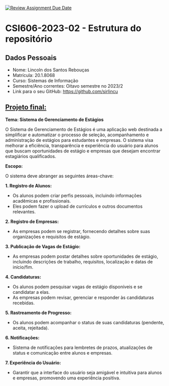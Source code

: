 [![Review Assignment Due Date](https://classroom.github.com/assets/deadline-readme-button-24ddc0f5d75046c5622901739e7c5dd533143b0c8e959d652212380cedb1ea36.svg)](https://classroom.github.com/a/OP3aNSDP)
# **CSI606-2023-02 - Estrutura do repositório**

## Dados Pessoais

- Nome: Lincoln dos Santos Rebouças
- Matrícula: 20.1.8068
- Curso: Sistemas de Informação
- Semestre/Ano correntes: Oitavo semestre no 2023/2
- Link para o seu GitHub: https://github.com/sirlincu

## [Projeto final:](./Projeto/README.md)

**Tema: Sistema de Gerenciamento de Estágios**

O Sistema de Gerenciamento de Estágios é uma aplicação web destinada a simplificar e automatizar o processo de seleção, acompanhamento e administração de estágios para estudantes e empresas. O sistema visa melhorar a eficiência, transparência e experiência do usuário para alunos que buscam oportunidades de estágio e empresas que desejam encontrar estagiários qualificados.

**Escopo:**

O sistema deve abranger as seguintes áreas-chave:

**1. Registro de Alunos:**
   - Os alunos podem criar perfis pessoais, incluindo informações acadêmicas e profissionais.
   - Eles podem fazer o upload de currículos e outros documentos relevantes.
   
**2. Registro de Empresas:**
   - As empresas podem se registrar, fornecendo detalhes sobre suas organizações e requisitos de estágio.
   
**3. Publicação de Vagas de Estágio:**
   - As empresas podem postar detalhes sobre oportunidades de estágio, incluindo descrições de trabalho, requisitos, localização e datas de início/fim.
   
**4. Candidaturas:**
   - Os alunos podem pesquisar vagas de estágio disponíveis e se candidatar a elas.
   - As empresas podem revisar, gerenciar e responder às candidaturas recebidas.
   
**5. Rastreamento de Progresso:**
   - Os alunos podem acompanhar o status de suas candidaturas (pendente, aceita, rejeitada).
   
**6. Notificações:**
   - Sistema de notificações para lembretes de prazos, atualizações de status e comunicação entre alunos e empresas.
   
**7. Experiência do Usuário:**
   - Garantir que a interface do usuário seja amigável e intuitiva para alunos e empresas, promovendo uma experiência positiva.
